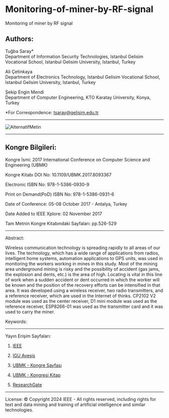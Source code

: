 # Monitoring-of-miner-by-RF-signal

Monitoring of miner by RF signal

## Authors:

Tuğba Saray*  
Department of Information Security Technologies, Istanbul Gelisim Vocational School, Istanbul Gelisim University, Istanbul, Turkey  

Ali Çetinkaya  
Department of Electronics Technology, Istanbul Gelisim Vocational School, Istanbul Gelisim University, Istanbul, Turkey  

Şekip Engin Mendi  
Department of Computer Engineering, KTO Karatay University, Konya, Turkey  

*For Correspondence: tsaray@gelisim.edu.tr

---

![AlternatifMetin](https://github.com/tsaray/Monitoring-of-miner-by-RF-signal/blob/main/ubmk.png)

---

## Kongre Bilgileri:

Kongre İsmi: 2017 International Conference on Computer Science and Engineering (UBMK)

Kongre Kitabı DOI No: 10.1109/UBMK.2017.8093367

Electronic ISBN No: 978-1-5386-0930-9 

Print on Demand(PoD) ISBN No: 978-1-5386-0931-6  

Date of Conference: 05-08 October 2017 - Antalya, Turkey

Date Added to IEEE Xplore: 02 November 2017

Tam Metnin Kongre Kitabındaki Sayfaları: pp.526-529

---

Abstract:

Wireless communication technology is spreading rapidly to all areas of our lives. The technology, which has a wide range of applications from radios, intelligent home systems, automation applications to GPS units, was used in monitoring the workers working in mines in this study. Most of the mining area underground mining is risky and the possibility of accident (gas jams, the explosion and dents, etc.) is the area of high. Locating is vital in this line of work when a sudden accident or dent occurred in which the worker will be known and the position of the recovery efforts can be intensified in that area. It was developed using a wireless receiver, two radio transmitters, and a reference receiver, which are used in the Internet of thinks. CP2102 V2 module was used as the center receiver, D1 mini module was used as the reference receiver, ESP8266-01 was used as the transmitter card and it was used to carry the miner.

Keywords: 

---

Yayın Erişim Sayfaları:

1. [IEEE](https://ieeexplore.ieee.org/document/8093441)

2. [IGU Avesis](https://avesis.gelisim.edu.tr/yayin/43788469-c9a6-4246-97a8-ffa87088cdca/monitoring-of-miner-by-rf-signal)

3. [UBMK - Kongre Sayfası](https://ubmk.org.tr/2017/)

4. [UBMK - Kongresi Kitap](https://ubmk.org.tr/wp-content/uploads/2022/01/web-ubmk-2017.pdf)

5. [ResearchGate](https://www.researchgate.net/publication/320829526_Monitoring_of_miner_by_RF_signal)

---

License: © Copyright 2024 IEEE - All rights reserved, including rights for text and data mining and training of artificial intelligence and similar technologies.
